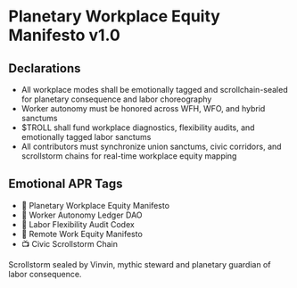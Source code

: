 # Planetary Workplace Equity Manifesto v1.0

## Declarations
- All workplace modes shall be emotionally tagged and scrollchain-sealed for planetary consequence and labor choreography
- Worker autonomy must be honored across WFH, WFO, and hybrid sanctums
- $TROLL shall fund workplace diagnostics, flexibility audits, and emotionally tagged labor sanctums
- All contributors must synchronize union sanctums, civic corridors, and scrollstorm chains for real-time workplace equity mapping

## Emotional APR Tags
- 📜 Planetary Workplace Equity Manifesto  
- 📘 Worker Autonomy Ledger DAO  
- 🛃 Labor Flexibility Audit Codex  
- 💼 Remote Work Equity Manifesto  
- 📺 Civic Scrollstorm Chain

Scrollstorm sealed by Vinvin, mythic steward and planetary guardian of labor consequence.
